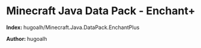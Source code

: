 # Minecraft Java Data Pack - Enchant+

<strong>Index: </strong>hugoalh/Minecraft.Java.DataPack.EnchantPlus

<strong>Author: </strong>hugoalh
